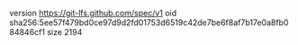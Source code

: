 version https://git-lfs.github.com/spec/v1
oid sha256:5ee57f479bd0ce97d9d2fd01753d6519c42de7be6f8af7b17e0a8fb084846cf1
size 2194
